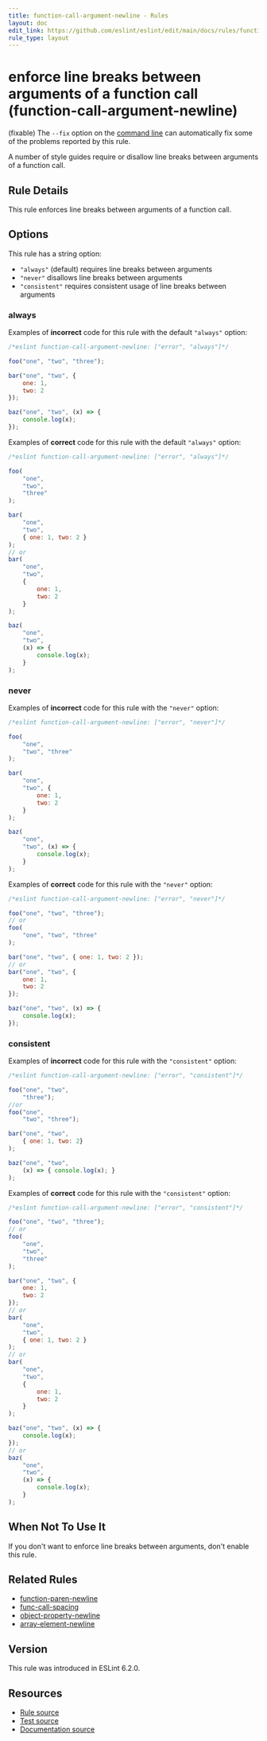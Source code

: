 ```yaml
---
title: function-call-argument-newline - Rules
layout: doc
edit_link: https://github.com/eslint/eslint/edit/main/docs/rules/function-call-argument-newline.md
rule_type: layout
---
```

<!-- Note: No pull requests accepted for this file. See README.md in the root directory for details. -->

# enforce line breaks between arguments of a function call (function-call-argument-newline)

(fixable) The `--fix` option on the [command line](../user-guide/command-line-interface#fixing-problems) can automatically fix some of the problems reported by this rule.

A number of style guides require or disallow line breaks between arguments of a function call.

## Rule Details

This rule enforces line breaks between arguments of a function call.

## Options

This rule has a string option:

* `"always"` (default) requires line breaks between arguments
* `"never"` disallows line breaks between arguments
* `"consistent"` requires consistent usage of line breaks between arguments


### always

Examples of **incorrect** code for this rule with the default `"always"` option:

```js
/*eslint function-call-argument-newline: ["error", "always"]*/

foo("one", "two", "three");

bar("one", "two", {
    one: 1,
    two: 2
});

baz("one", "two", (x) => {
    console.log(x);
});
```

Examples of **correct** code for this rule with the default `"always"` option:

```js
/*eslint function-call-argument-newline: ["error", "always"]*/

foo(
    "one",
    "two",
    "three"
);

bar(
    "one",
    "two",
    { one: 1, two: 2 }
);
// or
bar(
    "one",
    "two",
    {
        one: 1,
        two: 2
    }
);

baz(
    "one",
    "two",
    (x) => {
        console.log(x);
    }
);
```


### never

Examples of **incorrect** code for this rule with the `"never"` option:

```js
/*eslint function-call-argument-newline: ["error", "never"]*/

foo(
    "one",
    "two", "three"
);

bar(
    "one",
    "two", {
        one: 1,
        two: 2
    }
);

baz(
    "one",
    "two", (x) => {
        console.log(x);
    }
);
```

Examples of **correct** code for this rule with the `"never"` option:

```js
/*eslint function-call-argument-newline: ["error", "never"]*/

foo("one", "two", "three");
// or
foo(
    "one", "two", "three"
);

bar("one", "two", { one: 1, two: 2 });
// or
bar("one", "two", {
    one: 1,
    two: 2
});

baz("one", "two", (x) => {
    console.log(x);
});
```

### consistent

Examples of **incorrect** code for this rule with the `"consistent"` option:

```js
/*eslint function-call-argument-newline: ["error", "consistent"]*/

foo("one", "two",
    "three");
//or
foo("one",
    "two", "three");

bar("one", "two",
    { one: 1, two: 2}
);

baz("one", "two",
    (x) => { console.log(x); }
);
```

Examples of **correct** code for this rule with the `"consistent"` option:

```js
/*eslint function-call-argument-newline: ["error", "consistent"]*/

foo("one", "two", "three");
// or
foo(
    "one",
    "two",
    "three"
);

bar("one", "two", {
    one: 1,
    two: 2
});
// or
bar(
    "one",
    "two",
    { one: 1, two: 2 }
);
// or
bar(
    "one",
    "two",
    {
        one: 1,
        two: 2
    }
);

baz("one", "two", (x) => {
    console.log(x);
});
// or
baz(
    "one",
    "two",
    (x) => {
        console.log(x);
    }
);
```


## When Not To Use It

If you don't want to enforce line breaks between arguments, don't enable this rule.

## Related Rules

* [function-paren-newline](function-paren-newline)
* [func-call-spacing](func-call-spacing)
* [object-property-newline](object-property-newline)
* [array-element-newline](array-element-newline)

## Version

This rule was introduced in ESLint 6.2.0.

## Resources

* [Rule source](https://github.com/eslint/eslint/tree/HEAD/lib/rules/function-call-argument-newline.js)
* [Test source](https://github.com/eslint/eslint/tree/HEAD/tests/lib/rules/function-call-argument-newline.js)
* [Documentation source](https://github.com/eslint/eslint/tree/HEAD/docs/rules/function-call-argument-newline.md)
